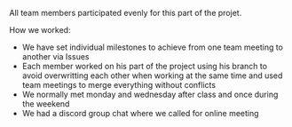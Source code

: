 All team members participated evenly for this part of the projet.

How we worked: 
-   We have set individual milestones to achieve from one team meeting to another via Issues
-   Each member worked on his part of the project using his branch to avoid overwritting each other when working at the same time and used team meetings to merge everything without conflicts 
-   We normally met monday and wednesday after class and once during the weekend
-   We had a discord group chat where we called for online meeting 
